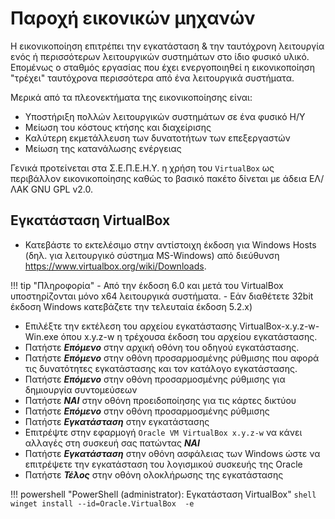 # Παροχή εικονικών μηχανών

Η εικονικοποίηση επιτρέπει την εγκατάσταση & την ταυτόχρονη λειτουργία ενός ή περισσότερων λειτουργικών συστημάτων στο ίδιο φυσικό υλικό. Επομένως ο σταθμός εργασίας που έχει ενεργοποιηθεί η εικονικοποίηση "τρέχει" ταυτόχρονα περισσότερα από ένα λειτουργικά συστήματα.

Μερικά από τα πλεονεκτήματα της εικονικοποίησης είναι:

* Υποστήριξη πολλών λειτουργικών συστημάτων σε ένα φυσικό Η/Υ
* Μείωση του κόστους κτήσης και διαχείρισης
* Καλύτερη εκμετάλλευση των δυνατοτήτων των επεξεργαστών
* Μείωση της κατανάλωσης ενέργειας

Γενικά προτείνεται στα Σ.Ε.Π.Ε.Η.Υ. η χρήση του `VirtualBox` ως περιβάλλον εικονικοποίησης καθώς το βασικό πακέτο δίνεται με άδεια ΕΛ/ΛΑΚ GNU GPL v2.0.

## Εγκατάσταση VirtualBox

* Κατεβάστε το εκτελέσιμο στην αντίστοιχη έκδοση για Windows Hosts (δηλ. για λειτουργικό σύστημα MS-Windows) από διεύθυνση <https://www.virtualbox.org/wiki/Downloads>.

!!! tip "Πληροφορία"
    - Από την έκδοση 6.0 και μετά του VirtualBox υποστηρίζονται μόνο x64 λειτουργικά συστήματα.
    - Εάν διαθέτετε 32bit έκδοση Windows κατεβάζετε την τελευταία έκδοση 5.2.x)

* Επιλέξτε την εκτέλεση του αρχείου εγκατάστασης VirtualBox-x.y.z-w-Win.exe όπου x.y.z-w η τρέχουσα έκδοση του αρχείου εγκατάστασης.
* Πατήστε ***Επόμενο*** στην αρχική οθόνη του οδηγού εγκατάστασης.
* Πατήστε ***Επόμενο*** στην οθόνη προσαρμοσμένης ρύθμισης που αφορά τις δυνατότητες εγκατάστασης και τον κατάλογο εγκατάστασης.
* Πατήστε ***Επόμενο*** στην οθόνη προσαρμοσμένης ρύθμισης για δημιουργία συντομεύσεων
* Πατήστε ***ΝΑΙ*** στην οθόνη προειδοποίησης για τις κάρτες δικτύου
* Πατήστε ***Επόμενο*** στην οθόνη προσαρμοσμένης ρύθμισης
* Πατήστε ***Εγκατάσταση*** στην εγκατάστασης
* Επιτρέψτε στην εφαρμογή `Oracle VM VirtualBox x.y.z-w` να κάνει αλλαγές στη συσκευή σας πατώντας ***ΝΑΙ***
* Πατήστε ***Εγκατάσταση*** στην οθόνη ασφάλειας των Windows ώστε να επιτρέψετε την εγκατάσταση του λογισμικού συσκευής της Oracle
* Πατήστε ***Τέλος*** στην οθόνη ολοκλήρωσης της εγκατάστασης

!!! powershell "PowerShell (administrator): Εγκατάσταση VirtualBox"
    ```shell
    winget install --id=Oracle.VirtualBox  -e
    ```
